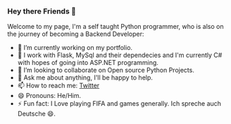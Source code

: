 ### Hey there Friends 👋


Welcome to my page, I'm a self taught Python programmer, who is also on the journey of becoming a Backend Developer:

- 🔭 I’m currently working on my portfolio.
- 🌱 I work with Flask, MySql and their dependecies and I'm currently C# with hopes of going into ASP.NET programming.
- 👯 I’m looking to collaborate on Open source Python Projects.
- 💬 Ask me about anything, I'll be happy to help.
- 📫 How to reach me: [Twitter](https://twitter.com/mogbo18)
- 😄 Pronouns: He/Him.
- ⚡ Fun fact: I Love playing FIFA and games generally. Ich spreche auch Deutsche 😄.

